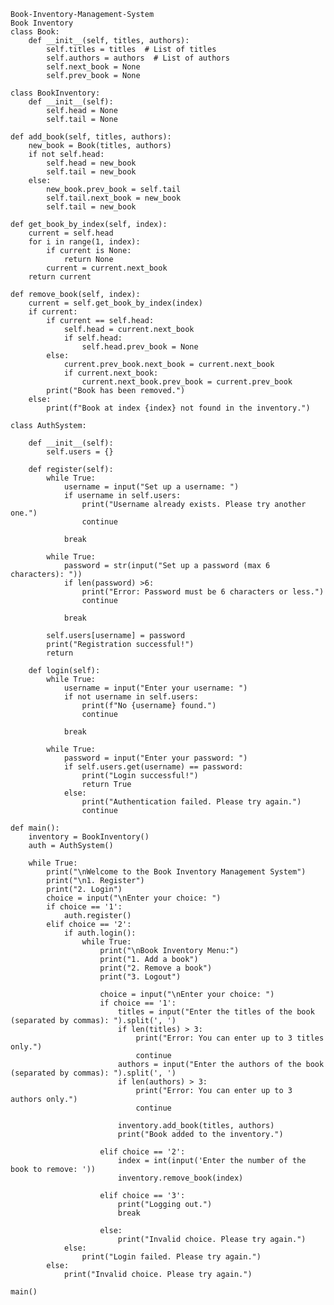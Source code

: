     Book-Inventory-Management-System
    Book Inventory 
    class Book:
        def __init__(self, titles, authors):
            self.titles = titles  # List of titles
            self.authors = authors  # List of authors
            self.next_book = None
            self.prev_book = None
    
    class BookInventory:
        def __init__(self):
            self.head = None
            self.tail = None

    def add_book(self, titles, authors):
        new_book = Book(titles, authors)
        if not self.head:
            self.head = new_book
            self.tail = new_book
        else:
            new_book.prev_book = self.tail
            self.tail.next_book = new_book
            self.tail = new_book
            
    def get_book_by_index(self, index):
        current = self.head
        for i in range(1, index):
            if current is None:
                return None
            current = current.next_book
        return current
        
    def remove_book(self, index):
        current = self.get_book_by_index(index)
        if current:
            if current == self.head:
                self.head = current.next_book
                if self.head:
                    self.head.prev_book = None
            else:
                current.prev_book.next_book = current.next_book
                if current.next_book:
                    current.next_book.prev_book = current.prev_book
            print("Book has been removed.")
        else:
            print(f"Book at index {index} not found in the inventory.")
            
    class AuthSystem:
    
        def __init__(self):
            self.users = {}
            
        def register(self):
            while True:
                username = input("Set up a username: ")
                if username in self.users:
                    print("Username already exists. Please try another one.")
                    continue
                    
                break
                
            while True:
                password = str(input("Set up a password (max 6 characters): "))
                if len(password) >6:
                    print("Error: Password must be 6 characters or less.")
                    continue
                    
                break
                
            self.users[username] = password
            print("Registration successful!")
            return
    
        def login(self):
            while True:
                username = input("Enter your username: ")
                if not username in self.users:
                    print(f"No {username} found.")
                    continue
                    
                break
                
            while True:
                password = input("Enter your password: ")
                if self.users.get(username) == password:
                    print("Login successful!")
                    return True
                else:
                    print("Authentication failed. Please try again.")
                    continue

    def main():
        inventory = BookInventory()
        auth = AuthSystem()
    
        while True:
            print("\nWelcome to the Book Inventory Management System")
            print("\n1. Register")
            print("2. Login")
            choice = input("\nEnter your choice: ")
            if choice == '1':
                auth.register()
            elif choice == '2':
                if auth.login():
                    while True:
                        print("\nBook Inventory Menu:")
                        print("1. Add a book")
                        print("2. Remove a book")
                        print("3. Logout")
                        
                        choice = input("\nEnter your choice: ")
                        if choice == '1':
                            titles = input("Enter the titles of the book (separated by commas): ").split(', ')
                            if len(titles) > 3:
                                print("Error: You can enter up to 3 titles only.")
                                continue
                            authors = input("Enter the authors of the book (separated by commas): ").split(', ')
                            if len(authors) > 3:
                                print("Error: You can enter up to 3 authors only.")
                                continue
    
                            inventory.add_book(titles, authors)
                            print("Book added to the inventory.")
    
                        elif choice == '2':
                            index = int(input('Enter the number of the book to remove: '))
                            inventory.remove_book(index)
    
                        elif choice == '3':
                            print("Logging out.")
                            break
    
                        else:
                            print("Invalid choice. Please try again.")
                else:
                    print("Login failed. Please try again.")
            else:
                print("Invalid choice. Please try again.")
    
    main()
